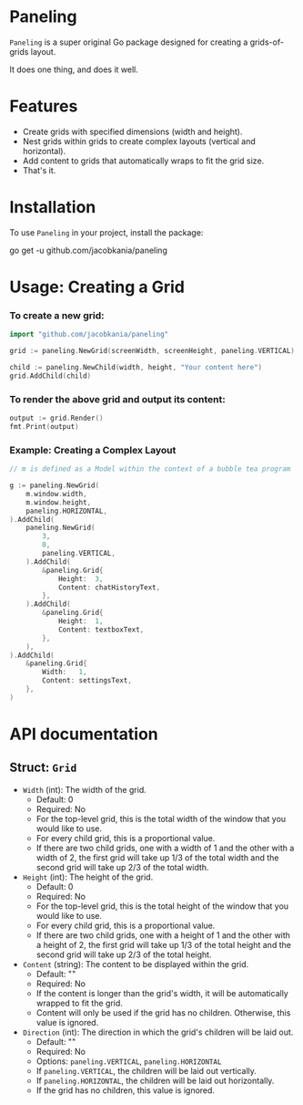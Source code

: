 # Paneling

`Paneling` is a super original Go package designed for creating a grids-of-grids layout. 

It does one thing, and does it well.

# Features

* Create grids with specified dimensions (width and height).
* Nest grids within grids to create complex layouts (vertical and horizontal).
* Add content to grids that automatically wraps to fit the grid size.
* That's it.

# Installation

To use `Paneling` in your project, install the package:

go get -u github.com/jacobkania/paneling

# Usage: Creating a Grid

### To create a new grid:

```go
import "github.com/jacobkania/paneling"

grid := paneling.NewGrid(screenWidth, screenHeight, paneling.VERTICAL)

child := paneling.NewChild(width, height, "Your content here")
grid.AddChild(child)
```

### To render the above grid and output its content:

```go
output := grid.Render()
fmt.Print(output)
```

### Example: Creating a Complex Layout

```go
// m is defined as a Model within the context of a bubble tea program

g := paneling.NewGrid(
	m.window.width,
	m.window.height,
	paneling.HORIZONTAL,
).AddChild(
	paneling.NewGrid(
		3,
		0,
		paneling.VERTICAL,
	).AddChild(
		&paneling.Grid{
			Height:  3,
			Content: chatHistoryText,
		},
	).AddChild(
		&paneling.Grid{
			Height:  1,
			Content: textboxText,
		},
	),
).AddChild(
	&paneling.Grid{
		Width:   1,
		Content: settingsText,
	},
)
```

# API documentation

## Struct: `Grid`

* `Width` (int): The width of the grid.
    * Default: 0
    * Required: No
    * For the top-level grid, this is the total width of the window that you would like to use.
    * For every child grid, this is a proportional value.
    * If there are two child grids, one with a width of 1 and the other with a width of 2, the first grid will take up 1/3 of the total width and the second grid will take up 2/3 of the total width.
* `Height` (int): The height of the grid.
    * Default: 0
    * Required: No
    * For the top-level grid, this is the total height of the window that you would like to use.
    * For every child grid, this is a proportional value.
    * If there are two child grids, one with a height of 1 and the other with a height of 2, the first grid will take up 1/3 of the total height and the second grid will take up 2/3 of the total height.
* `Content` (string): The content to be displayed within the grid.
    * Default: ""
    * Required: No
    * If the content is longer than the grid's width, it will be automatically wrapped to fit the grid.
    * Content will only be used if the grid has no children. Otherwise, this value is ignored.
* `Direction` (int): The direction in which the grid's children will be laid out.
    * Default: ""
    * Required: No
    * Options: `paneling.VERTICAL`, `paneling.HORIZONTAL`
    * If `paneling.VERTICAL`, the children will be laid out vertically.
    * If `paneling.HORIZONTAL`, the children will be laid out horizontally.
    * If the grid has no children, this value is ignored.
